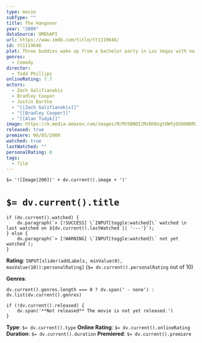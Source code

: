 ```yaml
---
type: movie
subType: ""
title: The Hangover
year: "2009"
dataSource: OMDbAPI
url: https://www.imdb.com/title/tt1119646/
id: tt1119646
plot: Three buddies wake up from a bachelor party in Las Vegas with no memory of the previous night and the bachelor missing. They must make their way around the city in order to find their friend in time for his wedding.
genres:
  - Comedy
director:
  - Todd Phillips
onlineRating: 7.7
actors:
  - Zach Galifianakis
  - Bradley Cooper
  - Justin Bartha
  - "[[Zach Galifianakis]]"
  - "[[Bradley Cooper]]"
  - "[[Alan Tudyk]]"
image: https://m.media-amazon.com/images/M/MV5BNDI2MzBhNzgtOWYyOS00NDM2LWE0OGYtOGQ0M2FjMTI2NTllXkEyXkFqcGc@._V1_SX300.jpg
released: true
premiere: 06/05/2009
watched: true
lastWatched: ""
personalRating: 0
tags:
  - film
---
```


`$= '![Image|200](' + dv.current().image + ')'`

# `$= dv.current().title`

```dataviewjs
if (dv.current().watched) {
	dv.paragraph(`> [!SUCCESS] \`INPUT[toggle:watched]\` watched \n last watched on ${dv.current().lastWatched || '---'}`);
} else {
	dv.paragraph(`> [!WARNING] \`INPUT[toggle:watched]\` not yet watched`);
}
```

**Rating**:  `INPUT[slider(addLabels, minValue(0), maxValue(10)):personalRating]` (`$= dv.current().personalRating` out of 10)

**Genres**:
```dataviewjs
dv.current().genres.length === 0 ? dv.span(' - none') : dv.list(dv.current().genres)
```

```dataviewjs
if (!dv.current().released) {
	dv.span('**Not released** The movie is not yet released.')
}
```

**Type**: `$= dv.current().type`
**Online Rating**: `$= dv.current().onlineRating`
**Duration**:  `$= dv.current().duration`
**Premiered**: `$= dv.current().premiere`